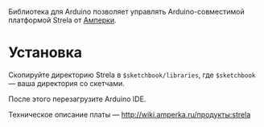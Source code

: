 
Библиотека для Arduino позволяет управлять Arduino-совместимой платформой Strela от [Амперки](http://amperka.ru).

Установка
=========

Скопируйте директорию Strela в `$sketchbook/libraries`, где `$sketchbook` — ваша директория
со скетчами.

После этого перезагрузите Arduino IDE.

Техническое описание платы — http://wiki.amperka.ru/продукты:strela
